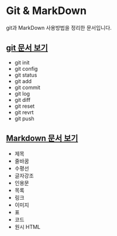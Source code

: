 # Git & MarkDown
git과 MarkDown 사용방법을 정리한 문서입니다.
## [git 문서 보기](./Git.md)
- git init
- git config
- git status
- git add
- git commit
- git log
- git diff
- git reset
- git revrt
- git push
## [Markdown 문서 보기](./MarkDown.md)
- 제목
- 줄바꿈
- 수평선
- 글자강조
- 인용문
- 목록
- 링크
- 이미지
- 표
- 코드
- 원시 HTML
